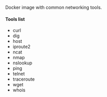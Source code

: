 Docker image with common networking tools.

#### Tools list
- curl
- dig
- host
- iproute2
- ncat
- nmap
- nslookup
- ping
- telnet
- traceroute
- wget
- whois
